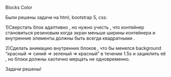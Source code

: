 Blocks Color

Были решены задачи на html, bootstrap 5, css:

1)Сверстать блок адаптивно , но нужно учесть , что контейнер становиться резиновым когда экран меньше ширины контейнера и внутренние элементы должны быть всегда квадратными .

2)Сделать анимацию внутренних блоков , что бы менялся background “красный => синий => зеленый => красный” в течении 1.5s и зациклить её , но блоки должны хаотично мерцать не одновременно.

Задачи решены!
